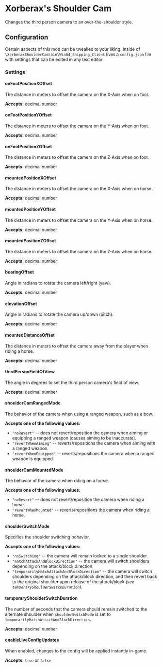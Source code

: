 # Xorberax's Shoulder Cam
Changes the third person camera to an over-the-shoulder style.

## Configuration
Certain aspects of this mod can be tweaked to your liking.
Inside of `\XorberaxShoulderCam\bin\Win64_Shipping_Client` lives a
`config.json` file with settings that can be edited in any text editor.

### Settings

#### onFootPositionXOffset
The distance in meters to offset the camera on the X-Axis when on foot.

**Accepts:** decimal number

#### onFootPositionYOffset
The distance in meters to offset the camera on the Y-Axis when on foot.

**Accepts:** decimal number

#### onFootPositionZOffset
The distance in meters to offset the camera on the Z-Axis when on foot.

**Accepts:** decimal number

#### mountedPositionXOffset
The distance in meters to offset the camera on the X-Axis when on horse.

**Accepts:** decimal number

#### mountedPositionYOffset
The distance in meters to offset the camera on the Y-Axis when on horse.

**Accepts:** decimal number

#### mountedPositionZOffset
The distance in meters to offset the camera on the Z-Axis when on horse.

**Accepts:** decimal number

#### bearingOffset
Angle in radians to rotate the camera left/right (yaw).

**Accepts:** decimal number

#### elevationOffset
Angle in radians to rotate the camera up/down (pitch).

**Accepts:** decimal number

#### mountedDistanceOffset
The distance in meters to offset the camera away from the player when
riding a horse. 

**Accepts:** decimal number

#### thirdPersonFieldOfView
The angle in degrees to set the third person camera's field of view.

**Accepts:** decimal number

#### shoulderCamRangedMode
The behavior of the camera when using a ranged weapon, such as a bow.

**Accepts one of the following values:** 
- `"noRevert"` -- does not revert/reposition the camera when aiming or
equipping a ranged weapon (causes aiming to be inaccurate).
- `"revertWhenAiming"` -- reverts/repositions the camera when aiming with 
a ranged weapon.
- `"revertWhenEquipped"` -- reverts/repositions the camera when a ranged
weapon is equipped.

#### shoulderCamMountedMode
The behavior of the camera when riding on a horse.

**Accepts one of the following values:** 
- `"noRevert"` -- does not revert/reposition the camera when riding a
horse.
- `"revertWhenMounted"` -- reverts/repositions the camera when riding
a horse.

#### shoulderSwitchMode
Specifies the shoulder switching behavior.

**Accepts one of the following values:** 
- `"noSwitching"` -- the camera will remain locked to a single shoulder.
- `"matchAttackAndBlockDirection"` -- the camera will switch shoulders
depending on the attack/block direction.
- `"temporarilyMatchAttackAndBlockDirection"` -- the camera will switch
shoulders depending on the attack/block direction, and then revert back
to the original shoulder upon release of the attack/block
*(see `temporaryShoulderSwitchDuration`)*.

#### temporaryShoulderSwitchDuration
The number of seconds that the camera should remain switched to the
alternate shoulder when `shoulderSwitchMode` is set to
`temporarilyMatchAttackAndBlockDirection`.

**Accepts:** decimal number

#### enableLiveConfigUpdates
When enabled, changes to the config will be applied instantly in-game.

**Accepts:** `true` or `false`